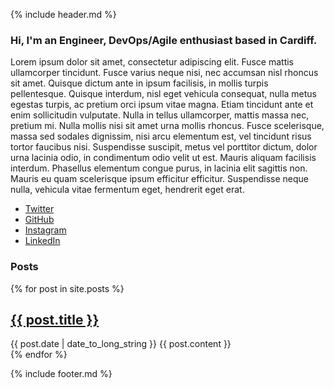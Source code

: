 {% include header.md %}

### Hi, I'm an Engineer, DevOps/Agile enthusiast based in Cardiff.


Lorem ipsum dolor sit amet, consectetur adipiscing elit. Fusce mattis ullamcorper tincidunt. Fusce varius neque nisi, nec accumsan nisl rhoncus sit amet. Quisque dictum ante in ipsum facilisis, in mollis turpis pellentesque. Quisque interdum, nisl eget vehicula consequat, nulla metus egestas turpis, ac pretium orci ipsum vitae magna. Etiam tincidunt ante et enim sollicitudin vulputate. Nulla in tellus ullamcorper, mattis massa nec, pretium mi. Nulla mollis nisi sit amet urna mollis rhoncus. Fusce scelerisque, massa sed sodales dignissim, nisi arcu elementum est, vel tincidunt risus tortor faucibus nisi. Suspendisse suscipit, metus vel porttitor dictum, dolor urna lacinia odio, in condimentum odio velit ut est. Mauris aliquam facilisis interdum. Phasellus elementum congue purus, in lacinia elit sagittis non. Mauris eu quam scelerisque ipsum efficitur efficitur. Suspendisse neque nulla, vehicula vitae fermentum eget, hendrerit eget erat.

<div id="links">
  <ul>
    <li>
      <a href="https://twitter.com/alex_darby">Twitter</a>
    </li>
    <li>
      <a href="https://github.com/AlexDarby">GitHub</a>
    </li>
    <li>
        <a href="https://instagram.com/alex.darby">Instagram</a>
    </li>
    <li>
        <a href="https://www.linkedin.com/in/alex-darby/">LinkedIn</a>
    </li>
  </ul>
</div>


### Posts

{% for post in site.posts %}
  <article>
    <h2>
      <a href="{{ post.url }}">
        {{ post.title }}
      </a>
    </h2>
    <time datetime="{{ post.date | date: "%Y-%m-%d" }}">{{ post.date | date_to_long_string }}</time>
    {{ post.content }}
  </article>
{% endfor %}

{% include footer.md %}